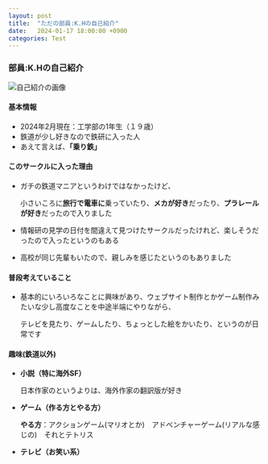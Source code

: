 ```yaml
---
layout: post
title:  "ただの部員:K.Hの自己紹介"
date:   2024-01-17 18:00:00 +0900
categories: Test
---
```

### 部員:K.Hの自己紹介
![自己紹介の画像]({{site.baseurl}}/aseets/2023/miyatetsu_self_introduction_image1.png)

#### 基本情報
- 2024年2月現在：工学部の1年生（１９歳）
- 鉄道が少し好きなので鉄研に入った人
- あえて言えば、**「乗り鉄」**

#### このサークルに入った理由
- ガチの鉄道マニアというわけではなかったけど、
  
  小さいころに**旅行で電車に**乗っていたり、**メカが好き**だったり、**プラレールが好き**だったので入りました
- 情報研の見学の日付を間違えて見つけたサークルだったけれど、楽しそうだったので入ったというのもある
- 高校が同じ先輩もいたので、親しみを感じたというのもありました

#### 普段考えていること
- 基本的にいろいろなことに興味があり、ウェブサイト制作とかゲーム制作みたいな少し高度なことを中途半端にやりながら、

  テレビを見たり、ゲームしたり、ちょっとした絵をかいたり、というのが日常です

#### 趣味(鉄道以外)
- **小説（特に海外SF）**

  日本作家のというよりは、海外作家の翻訳版が好き
- **ゲーム（作る方とやる方）**

  **やる方**：アクションゲーム(マリオとか)　アドベンチャーゲーム(リアルな感じの)　それとテトリス
- **テレビ（お笑い系）**
